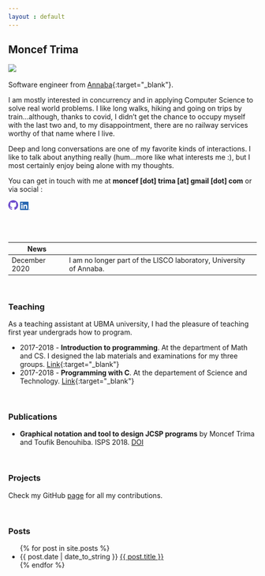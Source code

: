 ```yaml
---
layout : default
---
```


## Moncef Trima

<img class="info-img" src="https://avatars.githubusercontent.com/u/49733848" />

Software engineer from [Annaba](https://en.wikipedia.org/wiki/Annaba){:target="_blank"}.

I am mostly interested in concurrency and in applying Computer Science to solve real world problems. I like long walks, hiking and going on trips by train…although, thanks to covid, I didn’t get the chance to occupy myself with the last two and, to my disappointment, there are no railway services worthy of that name where I live.

Deep and long conversations are one of my favorite kinds of interactions. I like to talk about anything really (hum…more like what interests me :), but I most certainly enjoy being alone with my thoughts.

You can get in touch with me at **moncef [dot] trima [at] gmail [dot] com** or via social :

<a href="https://github.com/trima"><img src="/assets/img/GitHub-Mark-Light-32px.png" alt="github" width="20"></a> <a href="https://www.linkedin.com/in/monceftrima"><img src="/assets/img/in-big.png" alt="github" width="20"></a>

<br>
<br>
     

|    News              |                                                                       |
| ----                 | -----                                                                 |
|    December 2020     |    I am no longer part of the LISCO laboratory, University of Annaba. |


<br>

### Teaching
As a teaching assistant at UBMA university, I had the pleasure of teaching first year undergrads how to program.
- 2017-2018 - **Introduction to programming**. At the department of Math and CS. I designed the lab materials and examinations for my three groups. [Link](https://github.com/trima/L1MIAS2018){:target="_blank"}
- 2017-2018 - **Programming with C**. At the departement of Science and Technology. [Link](https://github.com/trima/L1ST2018){:target="_blank"}



<br>

### Publications
- **Graphical notation and tool to design JCSP programs**  by Moncef Trima and Toufik Benouhiba. ISPS  2018. [DOI](https://doi.org/10.1109/ISPS.2018.8379013)

<br>

### Projects
Check my GitHub [page](https://github.com/trima) for all my contributions.

<br>

### Posts
<ul>
  {% for post in site.posts %}
    <li>
      {{ post.date | date_to_string }} <a href="{{ post.url }}">{{ post.title }}</a> 
    </li>
  {% endfor %}
</ul>
